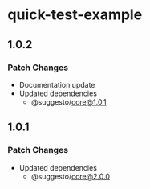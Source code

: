 # quick-test-example

## 1.0.2

### Patch Changes

- Documentation update
- Updated dependencies
  - @suggesto/core@1.0.1

## 1.0.1

### Patch Changes

- Updated dependencies
  - @suggesto/core@2.0.0
